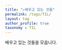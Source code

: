 ```yaml
---
title: "✍배우고 있는 것들"
permalink: /tags/TIL/
layout: tag
author_profile: true
taxonomy : TIL
---
```


배우고 있는 것들을 모읍니다.
